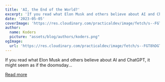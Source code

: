 ```yaml
---
title: 'AI, the End of the World?'
excerpt: 'If you read what Elon Musk and others believe about AI and ChatGPT, it might seem as if the doomsday...'
date: '2023-05-05'
coverImage: 'https://res.cloudinary.com/practicaldev/image/fetch/s--FGT8hDGT--/c_imagga_scale,f_auto,fl_progressive,h_420,q_auto,w_1000/https://dev-to-uploads.s3.amazonaws.com/uploads/articles/y1bnt46vii7qqvlp2gwe.jpg'
author:
  name: Koders
  picture: "assets/blog/authors/koders.png"
ogImage:
  url: 'https://res.cloudinary.com/practicaldev/image/fetch/s--FGT8hDGT--/c_imagga_scale,f_auto,fl_progressive,h_420,q_auto,w_1000/https://dev-to-uploads.s3.amazonaws.com/uploads/articles/y1bnt46vii7qqvlp2gwe.jpg'
---
```


If you read what Elon Musk and others believe about AI and ChatGPT, it might seem as if the doomsday...

[Read more](https://dev.to/polterguy/ai-the-end-of-the-world-4a60)
